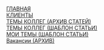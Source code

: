 [ГЛАВНАЯ](https://pureweb-creator.github.io/poznakhorenko/)\
[КЛИЕНТЫ](https://pureweb-creator.github.io/poznakhorenko/works.html)\
[ТЕМЫ КОЛЛЕГ (АРХИВ СТАТЕЙ)](https://pureweb-creator.github.io/poznakhorenko/themes.html)\
[ТЕМЫ КОЛЛЕГ (ШАБЛОН СТАТЬИ)](https://pureweb-creator.github.io/poznakhorenko/themes-article.html)\
[МОИ ТЕМЫ (ШАБЛОН СТАТЬИ)](https://pureweb-creator.github.io/poznakhorenko/my-themes-article.html)\
[Вакансии (АРХИВ)](https://pureweb-creator.github.io/poznakhorenko/vacancies.html)

